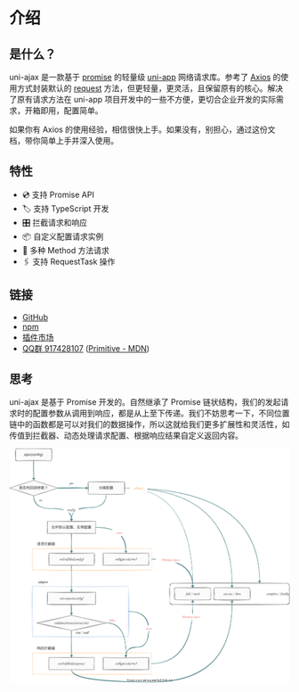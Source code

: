 # 介绍

## 是什么？

uni-ajax 是一款基于 [promise](https://javascript.info/promise-basics) 的轻量级 [uni-app](https://uniapp.dcloud.io/) 网络请求库。参考了 [Axios](https://github.com/axios/axios) 的使用方式封装默认的 [request](https://uniapp.dcloud.io/api/request/request) 方法，但更轻量，更灵活，且保留原有的核心。解决了原有请求方法在 uni-app 项目开发中的一些不方便，更切合企业开发的实际需求，开箱即用，配置简单。

如果你有 Axios 的使用经验，相信很快上手。如果没有，别担心，通过这份文档，带你简单上手并深入使用。

## 特性

- 💿 支持 Promise API
- 🏷 支持 TypeScript 开发
- 🎛 拦截请求和响应
- 📦 自定义配置请求实例
- 📡 多种 Method 方法请求
- 🖇 支持 RequestTask 操作

## 链接

- [GitHub](https://github.com/ponjs/uni-ajax)
- [npm](https://www.npmjs.com/package/uni-ajax)
- [插件市场](https://ext.dcloud.net.cn/plugin?id=2351)
- [QQ群 917428107](https://qm.qq.com/cgi-bin/qm/qr?k=a0NaOxj875pQzpGh0MEx5jJPZnKAw_IM&jump_from=webapi) ([Primitive - MDN](https://developer.mozilla.org/zh-CN/docs/Glossary/Primitive))

## 思考

uni-ajax 是基于 Promise 开发的。自然继承了 Promise 链状结构，我们的发起请求时的配置参数从调用到响应，都是从上至下传递。我们不妨思考一下，不同位置链中的函数都是可以对我们的数据操作，所以这就给我们更多扩展性和灵活性，如传值到拦截器、动态处理请求配置、根据响应结果自定义返回内容。

<img src="./schematic.svg" width="768px" />

